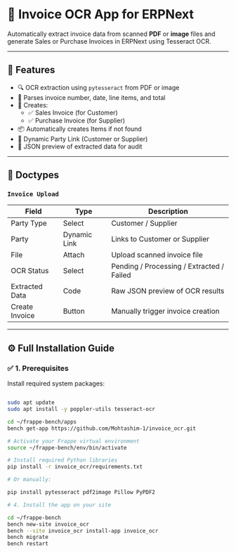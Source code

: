 # 📄 Invoice OCR App for ERPNext

Automatically extract invoice data from scanned **PDF** or **image** files and generate Sales or Purchase Invoices in ERPNext using Tesseract OCR.

---

## 🚀 Features

- 🔍 OCR extraction using `pytesseract` from PDF or image
- 📄 Parses invoice number, date, line items, and total
- 🧾 Creates:
  - ✅ Sales Invoice (for Customer)
  - ✅ Purchase Invoice (for Supplier)
- 📦 Automatically creates Items if not found
- 🔄 Dynamic Party Link (Customer or Supplier)
- 📂 JSON preview of extracted data for audit

---

## 📁 Doctypes

### `Invoice Upload`

| Field           | Type          | Description                              |
|------------------|---------------|------------------------------------------|
| Party Type       | Select         | Customer / Supplier                      |
| Party            | Dynamic Link   | Links to Customer or Supplier            |
| File             | Attach         | Upload scanned invoice file              |
| OCR Status       | Select         | Pending / Processing / Extracted / Failed |
| Extracted Data   | Code           | Raw JSON preview of OCR results          |
| Create Invoice   | Button         | Manually trigger invoice creation        |

---

## ⚙️ Full Installation Guide

### ✅ 1. Prerequisites

Install required system packages:

```bash

sudo apt update
sudo apt install -y poppler-utils tesseract-ocr

cd ~/frappe-bench/apps
bench get-app https://github.com/Mohtashim-1/invoice_ocr.git

# Activate your Frappe virtual environment
source ~/frappe-bench/env/bin/activate

# Install required Python libraries
pip install -r invoice_ocr/requirements.txt

# Or manually:

pip install pytesseract pdf2image Pillow PyPDF2

# 4. Install the app on your site

cd ~/frappe-bench
bench new-site invoice_ocr
bench --site invoice_ocr install-app invoice_ocr
bench migrate
bench restart
